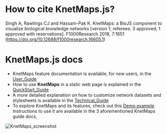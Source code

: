 # How to cite KnetMaps.js?
Singh A, Rawlings CJ and Hassani-Pak K. KnetMaps: a BioJS component to visualize biological knowledge networks [version 1; referees: 3 approved, 1 approved with reservations]. F1000Research 2018, 7:1651
(https://doi.org/10.12688/f1000research.16605.1)

# KnetMaps.js docs
- KnetMaps feature documentation is available, for new users, in the [User_Guide](docs/User_Guide.md)
- How to use **KnetMaps** in a static web page is explained in the [QuickStart_Guide](docs/QuickStart_Guide.md)
- A more detailed explanation on how to customize network datasets and stylesheets is available in the [Technical_Guide](docs/Technical_Guide.md)
- To explore KnetMaps and its features, check out this [Demo example](http://knetminer.rothamsted.ac.uk/KnetMaps/). Instructions to use it are available in the 3 aforementioned KnetMaps guide docs.

![KnetMaps_screenshot](https://raw.githubusercontent.com/Rothamsted/knetmaps.js/master/docs/KnetMaps_demo.png)
